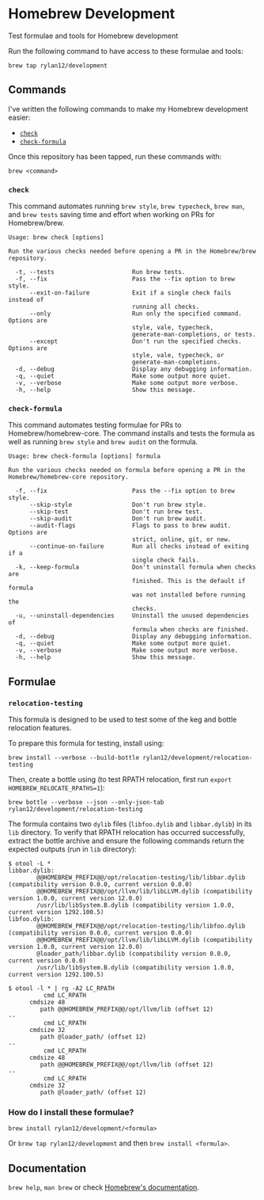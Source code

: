 # Homebrew Development

Test formulae and tools for Homebrew development

Run the following command to have access to these formulae and tools:

```
brew tap rylan12/development
```

## Commands

I've written the following commands to make my Homebrew development easier:

- [`check`](#check)
- [`check-formula`](#check-formula)

Once this repository has been tapped, run these commands with:

```
brew <command>
```

### `check`

This command automates running `brew style`, `brew typecheck`, `brew man`, and `brew tests` saving time and effort when working on PRs for Homebrew/brew.

```
Usage: brew check [options]

Run the various checks needed before opening a PR in the Homebrew/brew
repository.

  -t, --tests                      Run brew tests.
  -f, --fix                        Pass the --fix option to brew style.
      --exit-on-failure            Exit if a single check fails instead of
                                   running all checks.
      --only                       Run only the specified command. Options are
                                   style, vale, typecheck,
                                   generate-man-completions, or tests.
      --except                     Don't run the specified checks. Options are
                                   style, vale, typecheck, or
                                   generate-man-completions.
  -d, --debug                      Display any debugging information.
  -q, --quiet                      Make some output more quiet.
  -v, --verbose                    Make some output more verbose.
  -h, --help                       Show this message.
```

### `check-formula`

This command automates testing formulae for PRs to Homebrew/homebrew-core. The command installs and tests the formula as well as running `brew style` and `brew audit` on the formula.

```
Usage: brew check-formula [options] formula

Run the various checks needed on formula before opening a PR in the
Homebrew/homebrew-core repository.

  -f, --fix                        Pass the --fix option to brew style.
      --skip-style                 Don't run brew style.
      --skip-test                  Don't run brew test.
      --skip-audit                 Don't run brew audit.
      --audit-flags                Flags to pass to brew audit. Options are
                                   strict, online, git, or new.
      --continue-on-failure        Run all checks instead of exiting if a
                                   single check fails.
  -k, --keep-formula               Don't uninstall formula when checks are
                                   finished. This is the default if formula
                                   was not installed before running the
                                   checks.
  -u, --uninstall-dependencies     Uninstall the unused dependencies of
                                   formula when checks are finished.
  -d, --debug                      Display any debugging information.
  -q, --quiet                      Make some output more quiet.
  -v, --verbose                    Make some output more verbose.
  -h, --help                       Show this message.
```

## Formulae

### `relocation-testing`

This formula is designed to be used to test some of the keg and bottle relocation features.

To prepare this formula for testing, install using:

```
brew install --verbose --build-bottle rylan12/development/relocation-testing
```

Then, create a bottle using (to test RPATH relocation, first run `export HOMEBREW_RELOCATE_RPATHS=1`):

```
brew bottle --verbose --json --only-json-tab rylan12/development/relocation-testing
```

The formula contains two `dylib` files (`libfoo.dylib` and `libbar.dylib`) in its `lib` directory. To verify that RPATH relocation has occurred successfully, extract the bottle archive and ensure the following commands return the expected outputs (run in `lib` directory):

```console
$ otool -L *
libbar.dylib:
        @@HOMEBREW_PREFIX@@/opt/relocation-testing/lib/libbar.dylib (compatibility version 0.0.0, current version 0.0.0)
        @@HOMEBREW_PREFIX@@/opt/llvm/lib/libLLVM.dylib (compatibility version 1.0.0, current version 12.0.0)
        /usr/lib/libSystem.B.dylib (compatibility version 1.0.0, current version 1292.100.5)
libfoo.dylib:
        @@HOMEBREW_PREFIX@@/opt/relocation-testing/lib/libfoo.dylib (compatibility version 0.0.0, current version 0.0.0)
        @@HOMEBREW_PREFIX@@/opt/llvm/lib/libLLVM.dylib (compatibility version 1.0.0, current version 12.0.0)
        @loader_path/libbar.dylib (compatibility version 0.0.0, current version 0.0.0)
        /usr/lib/libSystem.B.dylib (compatibility version 1.0.0, current version 1292.100.5)

$ otool -l * | rg -A2 LC_RPATH
          cmd LC_RPATH
      cmdsize 48
         path @@HOMEBREW_PREFIX@@/opt/llvm/lib (offset 12)
--
          cmd LC_RPATH
      cmdsize 32
         path @loader_path/ (offset 12)
--
          cmd LC_RPATH
      cmdsize 48
         path @@HOMEBREW_PREFIX@@/opt/llvm/lib (offset 12)
--
          cmd LC_RPATH
      cmdsize 32
         path @loader_path/ (offset 12)
```

### How do I install these formulae?
`brew install rylan12/development/<formula>`

Or `brew tap rylan12/development` and then `brew install <formula>`.

## Documentation
`brew help`, `man brew` or check [Homebrew's documentation](https://docs.brew.sh).

